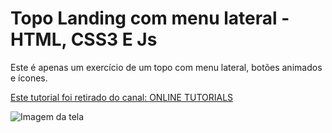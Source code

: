 # Topo Landing com menu lateral - HTML, CSS3 E Js

Este é apenas um exercício de um topo com menu lateral, botões animados e ícones. 

[Este tutorial foi retirado do canal: ONLINE TUTORIALS](https://www.youtube.com/watch?v=5zkOWf5_lAo&feature=em-uploademail)  
  
![Imagem da tela](https://github.com/alexandrebatista2014/Landing-Topo-com-menu-lateral/blob/master/img-tela.gif)